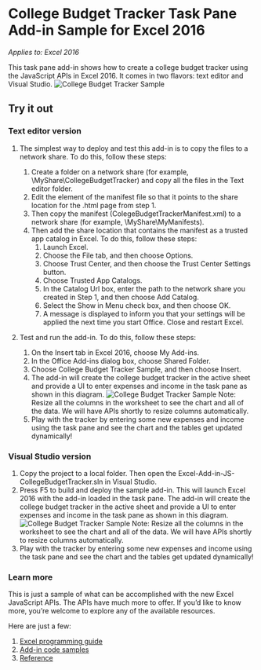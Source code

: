 # College Budget Tracker Task Pane Add-in Sample for Excel 2016

_Applies to: Excel 2016_ 

This task pane add-in shows how to create a college budget tracker using the JavaScript APIs in Excel 2016. It comes in two flavors: text editor and Visual Studio.
![College Budget Tracker Sample](images/CollegeBudgetTracker_report.png)

## Try it out
### Text editor version
1.	The simplest way to deploy and test this add-in is to copy the files to a network share. To do this, follow these steps:
	1. Create a folder on a network share (for example, \\MyShare\CollegeBudgetTracker) and copy all the files in the Text editor folder. 
	2. Edit the <SourceLocation> element of the manifest file so that it points to the share location for the .html page from step 1. 
	3. Then copy the manifest (ColegeBudgetTrackerManifest.xml) to a network share (for example, \\MyShare\MyManifests).
	4. Then add the share location that contains the manifest as a trusted app catalog in Excel. To do this, follow these steps:
	    1. 	Launch Excel.
	    2. Choose the File tab, and then choose Options.
	    3. Choose Trust Center, and then choose the Trust Center Settings button.
	    4. 	Choose Trusted App Catalogs.
	    5. 	In the Catalog Url box, enter the path to the network share you created in Step 1, and then choose Add Catalog.
	    6. Select the Show in Menu check box, and then choose OK.
	    7. 	A message is displayed to inform you that your settings will be applied the next time you start Office. Close and restart Excel. 
        
2.	Test and run the add-in. To do this, follow these steps:
    1.  On the Insert tab in Excel 2016, choose My Add-ins. 
    2.  In the Office Add-ins dialog box, choose Shared Folder.
    3.  Choose College Budget Tracker Sample, and then choose Insert.
    4.  The add-in will create the college budget tracker in the active sheet and provide a UI to enter expenses and income in the task pane as shown in this diagram. ![College Budget Tracker Sample](images/CollegeBudgetTracker_full.png) 
		Note: Resize all the columns in the worksheet to see the chart and all of the data. We will have APIs shortly to resize columns automatically.
    5. Play with the tracker by entering some new expenses and income using the task pane and see the chart and the tables get updated dynamically!

### Visual Studio version
1.  Copy the project to a local folder. Then open the Excel-Add-in-JS-CollegeBudgetTracker.sln in Visual Studio.
2. Press F5 to build and deploy the sample add-in. This will launch Excel 2016 with the add-in loaded in the task pane. The add-in will create the college budget tracker in the active sheet and provide a UI to enter expenses and income in the task pane as shown in this diagram. ![College Budget Tracker Sample](images/CollegeBudgetTracker_full.png) 
   Note: Resize all the columns in the worksheet to see the chart and all of the data. We will have APIs shortly to resize columns automatically.
3. Play with the tracker by entering some new expenses and income using the task pane and see the chart and the tables get updated dynamically!



### Learn more

This is just a sample of what can be accomplished with the new Excel JavaScript APIs. The APIs have much more to offer. If you’d like to know more, you’re welcome to explore any of the available resources. 

Here are just a few:

1.  [Excel programming guide](excel-add-ins-programming-guide.md)
2.  [Add-in code samples](excel-add-ins-code-samples.md) 
3.  [Reference](excel-add-ins-javascript-reference.md)
